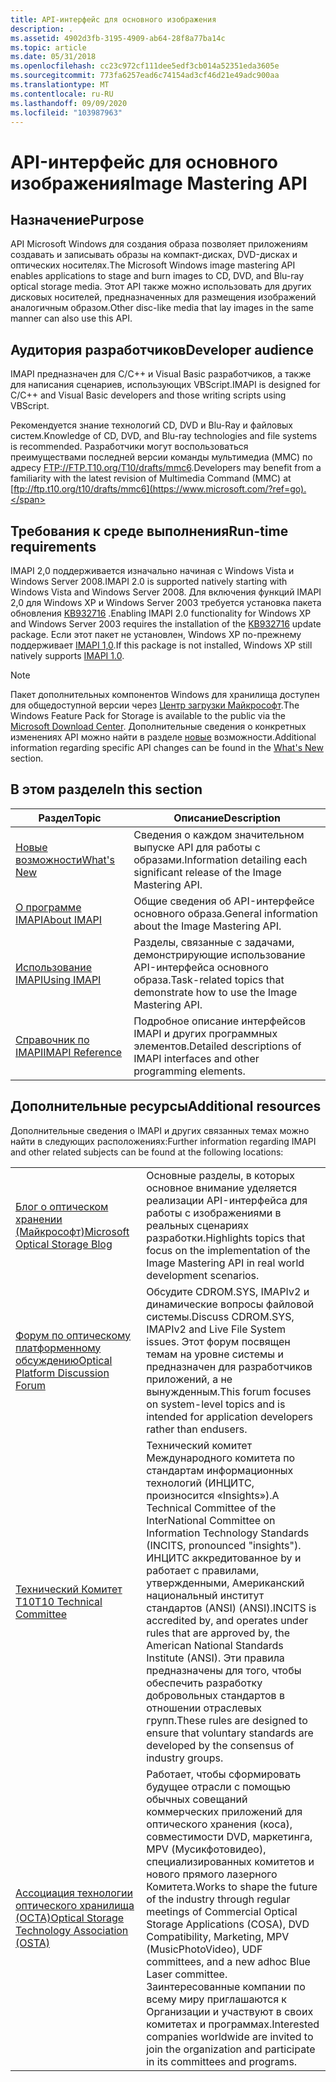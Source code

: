 ```yaml
---
title: API-интерфейс для основного изображения
description: .
ms.assetid: 4902d3fb-3195-4909-ab64-28f8a77ba14c
ms.topic: article
ms.date: 05/31/2018
ms.openlocfilehash: cc23c972cf111dee5edf3cb014a52351eda3605e
ms.sourcegitcommit: 773fa6257ead6c74154ad3cf46d21e49adc900aa
ms.translationtype: MT
ms.contentlocale: ru-RU
ms.lasthandoff: 09/09/2020
ms.locfileid: "103987963"
---
```

# <a name="image-mastering-api"></a><span data-ttu-id="5d099-103">API-интерфейс для основного изображения</span><span class="sxs-lookup"><span data-stu-id="5d099-103">Image Mastering API</span></span>

## <a name="purpose"></a><span data-ttu-id="5d099-104">Назначение</span><span class="sxs-lookup"><span data-stu-id="5d099-104">Purpose</span></span>

<span data-ttu-id="5d099-105">API Microsoft Windows для создания образа позволяет приложениям создавать и записывать образы на компакт-дисках, DVD-дисках и оптических носителях.</span><span class="sxs-lookup"><span data-stu-id="5d099-105">The Microsoft Windows image mastering API enables applications to stage and burn images to CD, DVD, and Blu-ray optical storage media.</span></span> <span data-ttu-id="5d099-106">Этот API также можно использовать для других дисковых носителей, предназначенных для размещения изображений аналогичным образом.</span><span class="sxs-lookup"><span data-stu-id="5d099-106">Other disc-like media that lay images in the same manner can also use this API.</span></span>

## <a name="developer-audience"></a><span data-ttu-id="5d099-107">Аудитория разработчиков</span><span class="sxs-lookup"><span data-stu-id="5d099-107">Developer audience</span></span>

<span data-ttu-id="5d099-108">IMAPI предназначен для C/C++ и Visual Basic разработчиков, а также для написания сценариев, использующих VBScript.</span><span class="sxs-lookup"><span data-stu-id="5d099-108">IMAPI is designed for C/C++ and Visual Basic developers and those writing scripts using VBScript.</span></span>

<span data-ttu-id="5d099-109">Рекомендуется знание технологий CD, DVD и Blu-Ray и файловых систем.</span><span class="sxs-lookup"><span data-stu-id="5d099-109">Knowledge of CD, DVD, and Blu-ray technologies and file systems is recommended.</span></span> <span data-ttu-id="5d099-110">Разработчики могут воспользоваться преимуществами последней версии команды мультимедиа (MMC) по адресу [FTP://FTP.T10.org/T10/drafts/mmc6](https://www.microsoft.com/?ref=go).</span><span class="sxs-lookup"><span data-stu-id="5d099-110">Developers may benefit from a familiarity with the latest revision of Multimedia Command (MMC) at [ftp://ftp.t10.org/t10/drafts/mmc6](https://www.microsoft.com/?ref=go).</span></span>

## <a name="run-time-requirements"></a><span data-ttu-id="5d099-111">Требования к среде выполнения</span><span class="sxs-lookup"><span data-stu-id="5d099-111">Run-time requirements</span></span>

<span data-ttu-id="5d099-112">IMAPI 2,0 поддерживается изначально начиная с Windows Vista и Windows Server 2008.</span><span class="sxs-lookup"><span data-stu-id="5d099-112">IMAPI 2.0 is supported natively starting with Windows Vista and Windows Server 2008.</span></span> <span data-ttu-id="5d099-113">Для включения функций IMAPI 2,0 для Windows XP и Windows Server 2003 требуется установка пакета обновления [KB932716](https://support.microsoft.com/kb/932716) .</span><span class="sxs-lookup"><span data-stu-id="5d099-113">Enabling IMAPI 2.0 functionality for Windows XP and Windows Server 2003 requires the installation of the [KB932716](https://support.microsoft.com/kb/932716) update package.</span></span> <span data-ttu-id="5d099-114">Если этот пакет не установлен, Windows XP по-прежнему поддерживает [IMAPI 1,0](imapiv1.md).</span><span class="sxs-lookup"><span data-stu-id="5d099-114">If this package is not installed, Windows XP still natively supports [IMAPI 1.0](imapiv1.md).</span></span>

> [!Note]  
> <span data-ttu-id="5d099-115">Пакет дополнительных компонентов Windows для хранилища доступен для общедоступной версии через [Центр загрузки Майкрософт](https://www.microsoft.com/downloads/details.aspx?FamilyID=63ab51ea-99c9-45c0-980a-c556746fcf05).</span><span class="sxs-lookup"><span data-stu-id="5d099-115">The Windows Feature Pack for Storage is available to the public via the [Microsoft Download Center](https://www.microsoft.com/downloads/details.aspx?FamilyID=63ab51ea-99c9-45c0-980a-c556746fcf05).</span></span> <span data-ttu-id="5d099-116">Дополнительные сведения о конкретных изменениях API можно найти в разделе [новые](what-s-new.md) возможности.</span><span class="sxs-lookup"><span data-stu-id="5d099-116">Additional information regarding specific API changes can be found in the [What's New](what-s-new.md) section.</span></span>

 

## <a name="in-this-section"></a><span data-ttu-id="5d099-117">В этом разделе</span><span class="sxs-lookup"><span data-stu-id="5d099-117">In this section</span></span>



| <span data-ttu-id="5d099-118">Раздел</span><span class="sxs-lookup"><span data-stu-id="5d099-118">Topic</span></span>                                             | <span data-ttu-id="5d099-119">Описание</span><span class="sxs-lookup"><span data-stu-id="5d099-119">Description</span></span>                                                                           |
|---------------------------------------------------|---------------------------------------------------------------------------------------|
| [<span data-ttu-id="5d099-120">Новые возможности</span><span class="sxs-lookup"><span data-stu-id="5d099-120">What's New</span></span>](what-s-new.md)<br/>           | <span data-ttu-id="5d099-121">Сведения о каждом значительном выпуске API для работы с образами.</span><span class="sxs-lookup"><span data-stu-id="5d099-121">Information detailing each significant release of the Image Mastering API.</span></span><br/> |
| [<span data-ttu-id="5d099-122">О программе IMAPI</span><span class="sxs-lookup"><span data-stu-id="5d099-122">About IMAPI</span></span>](about-imapi.md)<br/>         | <span data-ttu-id="5d099-123">Общие сведения об API-интерфейсе основного образа.</span><span class="sxs-lookup"><span data-stu-id="5d099-123">General information about the Image Mastering API.</span></span><br/>                         |
| [<span data-ttu-id="5d099-124">Использование IMAPI</span><span class="sxs-lookup"><span data-stu-id="5d099-124">Using IMAPI</span></span>](using-imapi.md)<br/>         | <span data-ttu-id="5d099-125">Разделы, связанные с задачами, демонстрирующие использование API-интерфейса основного образа.</span><span class="sxs-lookup"><span data-stu-id="5d099-125">Task-related topics that demonstrate how to use the Image Mastering API.</span></span><br/>   |
| [<span data-ttu-id="5d099-126">Справочник по IMAPI</span><span class="sxs-lookup"><span data-stu-id="5d099-126">IMAPI Reference</span></span>](imapi-reference.md)<br/> | <span data-ttu-id="5d099-127">Подробное описание интерфейсов IMAPI и других программных элементов.</span><span class="sxs-lookup"><span data-stu-id="5d099-127">Detailed descriptions of IMAPI interfaces and other programming elements.</span></span><br/>  |



 

## <a name="additional-resources"></a><span data-ttu-id="5d099-128">Дополнительные ресурсы</span><span class="sxs-lookup"><span data-stu-id="5d099-128">Additional resources</span></span>

<span data-ttu-id="5d099-129">Дополнительные сведения о IMAPI и других связанных темах можно найти в следующих расположениях:</span><span class="sxs-lookup"><span data-stu-id="5d099-129">Further information regarding IMAPI and other related subjects can be found at the following locations:</span></span>



|                                                                                                  |                                                                                                                                                                                                                                                                                                                                                                    |
|--------------------------------------------------------------------------------------------------|--------------------------------------------------------------------------------------------------------------------------------------------------------------------------------------------------------------------------------------------------------------------------------------------------------------------------------------------------------------------|
| [<span data-ttu-id="5d099-130">Блог о оптическом хранении (Майкрософт)</span><span class="sxs-lookup"><span data-stu-id="5d099-130">Microsoft Optical Storage Blog</span></span>](/archive/blogs/opticalstorage/)                | <span data-ttu-id="5d099-131">Основные разделы, в которых основное внимание уделяется реализации API-интерфейса для работы с изображениями в реальных сценариях разработки.</span><span class="sxs-lookup"><span data-stu-id="5d099-131">Highlights topics that focus on the implementation of the Image Mastering API in real world development scenarios.</span></span>                                                                                                                                                                                                                                                 |
| [<span data-ttu-id="5d099-132">Форум по оптическому платформенному обсуждению</span><span class="sxs-lookup"><span data-stu-id="5d099-132">Optical Platform Discussion Forum</span></span>](https://social.msdn.microsoft.com/forums/windowsopticalplatform/threads/)              | <span data-ttu-id="5d099-133">Обсудите CDROM.SYS, IMAPIv2 и динамические вопросы файловой системы.</span><span class="sxs-lookup"><span data-stu-id="5d099-133">Discuss CDROM.SYS, IMAPIv2 and Live File System issues.</span></span> <span data-ttu-id="5d099-134">Этот форум посвящен темам на уровне системы и предназначен для разработчиков приложений, а не вынужденным.</span><span class="sxs-lookup"><span data-stu-id="5d099-134">This forum focuses on system-level topics and is intended for application developers rather than endusers.</span></span>                                                                                                                                                                                                 |
| [<span data-ttu-id="5d099-135">Технический Комитет T10</span><span class="sxs-lookup"><span data-stu-id="5d099-135">T10 Technical Committee</span></span>](https://www.t10.org/)                       | <span data-ttu-id="5d099-136">Технический комитет Международного комитета по стандартам информационных технологий (ИНЦИТС, произносится «Insights»).</span><span class="sxs-lookup"><span data-stu-id="5d099-136">A Technical Committee of the InterNational Committee on Information Technology Standards (INCITS, pronounced "insights").</span></span> <span data-ttu-id="5d099-137">ИНЦИТС аккредитованное by и работает с правилами, утвержденными, Американский национальный институт стандартов (ANSI) (ANSI).</span><span class="sxs-lookup"><span data-stu-id="5d099-137">INCITS is accredited by, and operates under rules that are approved by, the American National Standards Institute (ANSI).</span></span> <span data-ttu-id="5d099-138">Эти правила предназначены для того, чтобы обеспечить разработку добровольных стандартов в отношении отраслевых групп.</span><span class="sxs-lookup"><span data-stu-id="5d099-138">These rules are designed to ensure that voluntary standards are developed by the consensus of industry groups.</span></span> |
| [<span data-ttu-id="5d099-139">Ассоциация технологии оптического хранилища (ОСТА)</span><span class="sxs-lookup"><span data-stu-id="5d099-139">Optical Storage Technology Association (OSTA)</span></span>](http://www.osta.org/) | <span data-ttu-id="5d099-140">Работает, чтобы сформировать будущее отрасли с помощью обычных совещаний коммерческих приложений для оптического хранения (коса), совместимости DVD, маркетинга, MPV (Мусикфотовидео), специализированных комитетов и нового прямого лазерного Комитета.</span><span class="sxs-lookup"><span data-stu-id="5d099-140">Works to shape the future of the industry through regular meetings of Commercial Optical Storage Applications (COSA), DVD Compatibility, Marketing, MPV (MusicPhotoVideo), UDF committees, and a new adhoc Blue Laser committee.</span></span> <span data-ttu-id="5d099-141">Заинтересованные компании по всему миру приглашаются к Организации и участвуют в своих комитетах и программах.</span><span class="sxs-lookup"><span data-stu-id="5d099-141">Interested companies worldwide are invited to join the organization and participate in its committees and programs.</span></span>               |



 

 

